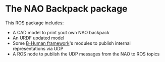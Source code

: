 # The NAO Backpack package

This ROS package includes:
- A CAD model to print yout own NAO backpack
- An URDF updated model
- Some [B-Human framework](https://github.com/bhuman/BHumanCodeRelease)'s modules to publish internal representations via UDP
- A ROS node to publish the UDP messages from the NAO to ROS topics
